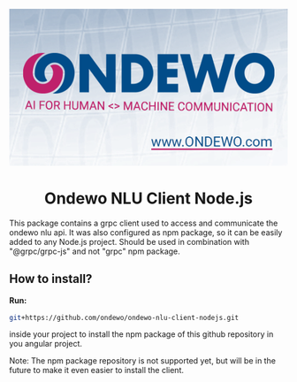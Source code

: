 <p align="center">
    <a href="https://www.ondewo.com">
      <img alt="ONDEWO Logo" src="https://raw.githubusercontent.com/ondewo/ondewo-logos/master/github/ondewo_logo_github_2.png"/>
    </a>
  <h1 align="center">
    Ondewo NLU Client Node.js
  </h1>
</p>

This package contains a grpc client used to access and communicate the ondewo nlu api.
It was also configured as npm package, so it can be easily added to any Node.js project.
Should be used in combination with "@grpc/grpc-js" and not "grpc" npm package.

## How to install?

**Run:**
```bash
git+https://github.com/ondewo/ondewo-nlu-client-nodejs.git
```
inside your project to install the npm package of this github repository in you angular project.

Note: The npm package repository is not supported yet, but will be in the future to make it even easier to install the client. 